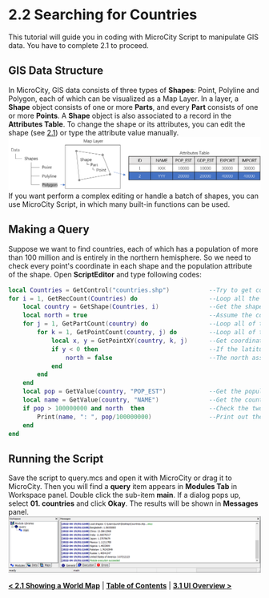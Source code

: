# 2.2 Searching for Countries
This tutorial will guide you in coding with MicroCity Script to manipulate GIS data. You have to complete 2.1 to proceed. 
## GIS Data Structure
In MicroCity, GIS data consists of three types of **Shapes**: Point, Polyline and Polygon, each of which can be visualized as a Map Layer. In a layer, a **Shape** object consists of one or more **Parts**, and every **Part** consists of one or more **Points**. A **Shape** object is also associated to a record in the **Attributes Table**. To change the shape or its attributes, you can edit the shape (see [2.1](2.1_showing_a_world_map.md)) or type the attribute value manually.
![structure](imgs/gis_data_structure.png)
If you want perform a complex editing or handle a batch of shapes, you can use MicroCity Script, in which many built-in functions can be used. 
## Making a Query
Suppose we want to find countries, each of which has a population of more than 100 million and is entirely in the northern hemisphere. So we need to check every point's coordinate in each shape and the population attribute of the shape. Open **ScriptEditor** and type following codes:
```lua
local Countries = GetControl("countries.shp")           --Try to get control of the GIS layer
for i = 1, GetRecCount(Countries) do                    --Loop all the shape objects in the layer
    local country = GetShape(Countries, i)              --Get the shape object of a country
    local north = true                                  --Assume the country is in the northern hemisphere
    for j = 1, GetPartCount(country) do                 --Loop all of the parts in the shape
        for k = 1, GetPointCount(country, j) do         --Loop all of the points in the shape part
            local x, y = GetPointXY(country, k, j)      --Get coordinate of the point j
            if y < 0 then                               --If the latitude is less than 0
                north = false                           --The north assumption is false
            end
        end
    end
    local pop = GetValue(country, "POP_EST")            --Get the population property
    local name = GetValue(country, "NAME")              --Get the country name
    if pop > 100000000 and north  then                  --Check the two conditions
        Print(name, ": ", pop/100000000)                --Print out the result
    end
end
```
## Running the Script
Save the script to query.mcs and open it with MicroCity or drag it to MicroCity. Then you will find a **query** item appears in **Modules Tab** in Workspace panel. Double click the sub-item **main**. If a dialog pops up, select **01. countries** and click **Okay**. The results will be shown in **Messages** panel.
![results](imgs/query_results.png)

[**< 2.1 Showing a World Map**](2.1_showing_a_world_map.md) | [**Table of Contents**](.) | [**3.1 UI Overview >**](3.1_ui_overview.md)

